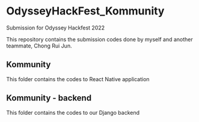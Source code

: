 # OdysseyHackFest_Kommunity
Submission for Odyssey Hackfest 2022

This repository contains the submission codes done by myself and another teammate, Chong Rui Jun.

## Kommunity
This folder contains the codes to React Native application

## Kommunity - backend
This folder contains the codes to our Django backend
